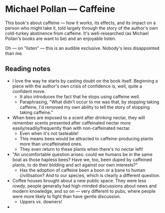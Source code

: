 # Michael Pollan — Caffeine

This book's about caffeine — how it works, its effects, and its impact on a person who might take it, told largely through the story of the author's own cold-turkey abstinence from caffeine. It's well-researched (as Michael Pollan's books are want to be) and an enjoyable listen.

Oh — on "listen" — this is an audible exclusive. Nobody's less disappointed than me.

## Reading notes

* I love the way he starts by casting doubt on the book itself. Beginning a piece with the author's own crisis of confidence is, well, quite a confident move.&#x20;
  * It also introduces the fact that he stops using caffeine well.
  * Paraphrasing, "What didn't occur to me was that, by stopping taking caffeine, I'd removed my own ability to tell the story of stopping taking caffeine."
* When bees are exposed to a scent after drinking nectar, they will remember scents presented after caffeinated nectar more easily/readily/frequently than with non-caffeinated nectar.
  * Even when it's not tasteable!
  * This means bees would be attracted to caffeine-producing plants more than uncaffeinated ones.
  * They even return to these plants when there's no nectar left!
* "An uncomfortable question arises: could we humans be in the same boat as those hapless bees? Have we, too, been duped by caffeined plants, to do their bidding and act against our own interests?"
  * Has the adoption of caffeine been a boon or a bane to human civillisation? And to our species, which is clearly a different question.
* Coffee houses brought about a new public space. They were less rowdy, people generally had high-minded discussions about news and modern knowledge, and so on — very different to pubs, where people were more likely to fight than have gentle discussion.
  * Uppers vs. downers!
*
